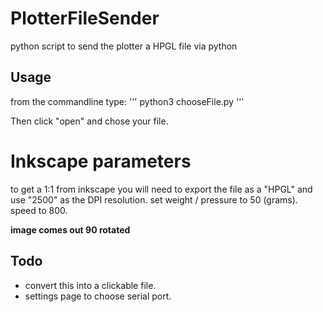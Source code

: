 # PlotterFileSender
python script to send the plotter a HPGL file via python

## Usage
from the commandline type:
'''
python3 chooseFile.py
'''

Then click "open" and chose your file.


# Inkscape parameters

to get a 1:1 from inkscape you will need to export the file as a "HPGL" and use "2500" as the DPI resolution. set weight / pressure to 50 (grams). speed to 800.

**image comes out 90 rotated**


## Todo
* convert this into a clickable file.
* settings page to choose serial port.
